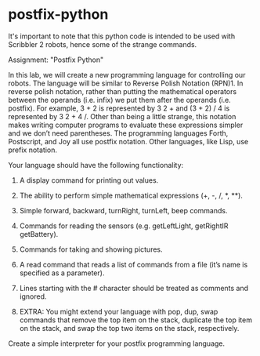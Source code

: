 # postfix-python

It's important to note that this python code is intended to be used with Scribbler 2 robots, hence some of the strange commands.

Assignment: "Postfix Python"

In this lab, we will create a new programming language for controlling our robots. The language will be similar to Reverse Polish Notation (RPN)1. In reverse polish notation, rather than putting the mathematical operators between the operands (i.e. infix) we put them after the operands (i.e. postfix). For example, 3 + 2 is represented by 3 2 + and (3 + 2) / 4 is represented by 3 2 + 4 /. Other than being a little strange, this notation makes writing computer programs to evaluate these expressions simpler and we don’t
need parentheses. The programming languages Forth, Postscript, and Joy all use postfix notation. Other languages, like Lisp, use prefix notation.

Your language should have the following functionality:

1. A display command for printing out values.

2. The ability to perform simple mathematical expressions (+, -, /, *, **).
 
3. Simple forward, backward, turnRight, turnLeft, beep commands.

4. Commands for reading the sensors (e.g. getLeftLight, getRightIR getBattery).

5. Commands for taking and showing pictures.

6. A read command that reads a list of commands from a file (it’s name is specified as a parameter).

7. Lines starting with the # character should be treated as comments and ignored.

8. EXTRA: You might extend your language with pop, dup, swap commands that remove the top item on the stack, duplicate the top item on the stack, and swap the top two items on the stack, respectively.

Create a simple interpreter for your postfix programming language.
